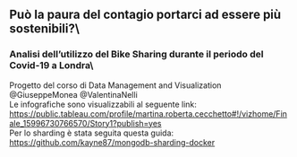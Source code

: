 ## Può la paura del contagio portarci ad essere più sostenibili?\
### Analisi dell’utilizzo del Bike Sharing durante il periodo del Covid-19 a Londra\
Progetto del corso di Data Management and Visualization\
@GiuseppeMonea @ValentinaNelli \
Le infografiche sono visualizzabili al seguente link: https://public.tableau.com/profile/martina.roberta.cecchetto#!/vizhome/Finale_15996730766570/Story1?publish=yes \
Per lo sharding è stata seguita questa guida: https://github.com/kayne87/mongodb-sharding-docker
